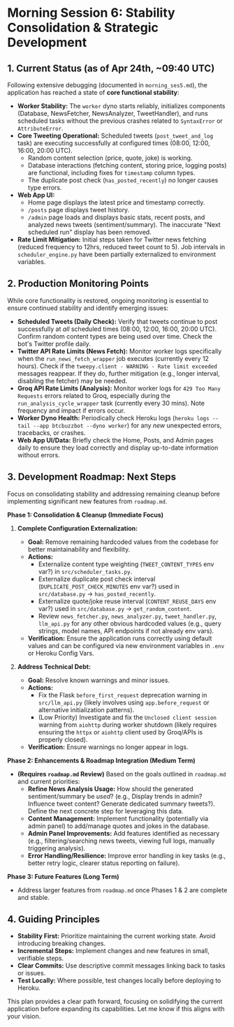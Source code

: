 # Morning Session 6: Stability Consolidation & Strategic Development

## 1. Current Status (as of Apr 24th, ~09:40 UTC)

Following extensive debugging (documented in `morning_ses5.md`), the application has reached a state of **core functional stability**:

*   **Worker Stability:** The `worker` dyno starts reliably, initializes components (Database, NewsFetcher, NewsAnalyzer, TweetHandler), and runs scheduled tasks without the previous crashes related to `SyntaxError` or `AttributeError`.
*   **Core Tweeting Operational:** Scheduled tweets (`post_tweet_and_log` task) are executing successfully at configured times (08:00, 12:00, 16:00, 20:00 UTC).
    *   Random content selection (price, quote, joke) is working.
    *   Database interactions (fetching content, storing price, logging posts) are functional, including fixes for `timestamp` column types.
    *   The duplicate post check (`has_posted_recently`) no longer causes type errors.
*   **Web App UI:**
    *   Home page displays the latest price and timestamp correctly.
    *   `/posts` page displays tweet history.
    *   `/admin` page loads and displays basic stats, recent posts, and analyzed news tweets (sentiment/summary). The inaccurate "Next scheduled run" display has been removed.
*   **Rate Limit Mitigation:** Initial steps taken for Twitter news fetching (reduced frequency to 12hrs, reduced tweet count to 5). Job intervals in `scheduler_engine.py` have been partially externalized to environment variables.

## 2. Production Monitoring Points

While core functionality is restored, ongoing monitoring is essential to ensure continued stability and identify emerging issues:

*   **Scheduled Tweets (Daily Check):** Verify that tweets continue to post successfully at *all* scheduled times (08:00, 12:00, 16:00, 20:00 UTC). Confirm random content types are being used over time. Check the bot's Twitter profile daily.
*   **Twitter API Rate Limits (News Fetch):** Monitor worker logs specifically when the `run_news_fetch_wrapper` job executes (currently every 12 hours). Check if the `tweepy.client - WARNING - Rate limit exceeded` messages reappear. If they do, further mitigation (e.g., longer interval, disabling the fetcher) may be needed.
*   **Groq API Rate Limits (Analysis):** Monitor worker logs for `429 Too Many Requests` errors related to Groq, especially during the `run_analysis_cycle_wrapper` task (currently every 30 mins). Note frequency and impact if errors occur.
*   **Worker Dyno Health:** Periodically check Heroku logs (`heroku logs --tail --app btcbuzzbot --dyno worker`) for any *new* unexpected errors, tracebacks, or crashes.
*   **Web App UI/Data:** Briefly check the Home, Posts, and Admin pages daily to ensure they load correctly and display up-to-date information without errors.

## 3. Development Roadmap: Next Steps

Focus on consolidating stability and addressing remaining cleanup before implementing significant new features from `roadmap.md`.

**Phase 1: Consolidation & Cleanup (Immediate Focus)**

1.  **Complete Configuration Externalization:**
    *   **Goal:** Remove remaining hardcoded values from the codebase for better maintainability and flexibility.
    *   **Actions:**
        *   Externalize content type weighting (`TWEET_CONTENT_TYPES` env var?) in `src/scheduler_tasks.py`.
        *   Externalize duplicate post check interval (`DUPLICATE_POST_CHECK_MINUTES` env var?) used in `src/database.py` -> `has_posted_recently`.
        *   Externalize quote/joke reuse interval (`CONTENT_REUSE_DAYS` env var?) used in `src/database.py` -> `get_random_content`.
        *   Review `news_fetcher.py`, `news_analyzer.py`, `tweet_handler.py`, `llm_api.py` for any other obvious hardcoded values (e.g., query strings, model names, API endpoints if not already env vars).
    *   **Verification:** Ensure the application runs correctly using default values and can be configured via new environment variables in `.env` or Heroku Config Vars.

2.  **Address Technical Debt:**
    *   **Goal:** Resolve known warnings and minor issues.
    *   **Actions:**
        *   Fix the Flask `before_first_request` deprecation warning in `src/llm_api.py` (likely involves using `app.before_request` or alternative initialization patterns).
        *   (Low Priority) Investigate and fix the `Unclosed client session` warning from `aiohttp` during worker shutdown (likely requires ensuring the `httpx` or `aiohttp` client used by Groq/APIs is properly closed).
    *   **Verification:** Ensure warnings no longer appear in logs.

**Phase 2: Enhancements & Roadmap Integration (Medium Term)**

*   **(Requires `roadmap.md` Review)** Based on the goals outlined in `roadmap.md` and current priorities:
    *   **Refine News Analysis Usage:** How should the generated sentiment/summary be *used*? (e.g., Display trends in admin? Influence tweet content? Generate dedicated summary tweets?). Define the next concrete step for leveraging this data.
    *   **Content Management:** Implement functionality (potentially via admin panel) to add/manage quotes and jokes in the database.
    *   **Admin Panel Improvements:** Add features identified as necessary (e.g., filtering/searching news tweets, viewing full logs, manually triggering analysis).
    *   **Error Handling/Resilience:** Improve error handling in key tasks (e.g., better retry logic, clearer status reporting on failure).

**Phase 3: Future Features (Long Term)**

*   Address larger features from `roadmap.md` once Phases 1 & 2 are complete and stable.

## 4. Guiding Principles

*   **Stability First:** Prioritize maintaining the current working state. Avoid introducing breaking changes.
*   **Incremental Steps:** Implement changes and new features in small, verifiable steps.
*   **Clear Commits:** Use descriptive commit messages linking back to tasks or issues.
*   **Test Locally:** Where possible, test changes locally before deploying to Heroku.

This plan provides a clear path forward, focusing on solidifying the current application before expanding its capabilities. Let me know if this aligns with your vision. 